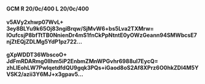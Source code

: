 #### GCM R 20/0c/400 L 20/0c/400
**v5AVy2xhwp07WvL+**<br/>**3ey8BLYu9k65Oj83ngiBrqw/SjMvW6+bs5Lva2TXMrw=**<br/>**lOufcsjP8bfTtTB0NnienDr4mS1fnCkPpNtntE0yOWzGeann94SMWbcsE7njZtEQjZDLMg5YdP1pz722...**<br/><br/>
**gXpWDDT36WbscoO+**<br/>**JdFmRDARmg0lIhm5iP2EnbmZMnWPGvhr6988uI7EycQ=**<br/>**zhLlEohLW7PwlqetdfdQU9gqk3PQs+iGaod8oS2Af8XPrz6O0hkZDI4M5YVSK2/azii3Y6MJ+x3gpav5...**